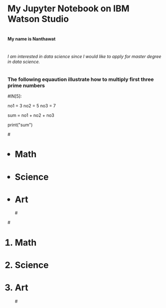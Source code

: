
<h1>My Jupyter Notebook on IBM Watson Studio

#
<strong>My name is Nanthawat</strong>

#
<i> I am interested in data science since I would like to apply for master degree in data science.</i>

#
<h3> The following equaution illustrate how to multiply first three prime numbers</h3>

#IN[5]:

no1 = 3
no2 = 5
no3 = 7

sum = no1 + no2 + no3 

print("sum")


#<ul>
# <li>Math</li>
# <li>Science</li>
# <li>Art</li>
#</ul>

#<ol>
# <li>Math</li>
# <li>Science</li>
# <li>Art</li>
#</ol>


